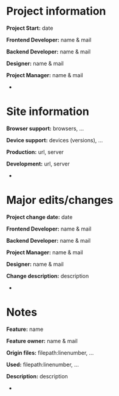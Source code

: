 # Project information

**Project Start:** date

**Frontend Developer:** name & mail

**Backend Developer:** name & mail

**Designer:** name & mail

**Project Manager:** name & mail

-

# Site information

**Browser support:** browsers, ...

**Device support:** devices (versions), ...

**Production:** url, server

**Development:** url, server

-

# Major edits/changes

**Project change date:** date

**Frontend Developer:** name & mail

**Backend Developer:** name & mail

**Project Manager:** name & mail

**Designer:** name & mail

**Change description:** description

-

# Notes

**Feature:** name

**Feature owner:** name & mail

**Origin files:** filepath:linenumber, ...

**Used:** filepath:linenumber, ...

**Description:** description

-